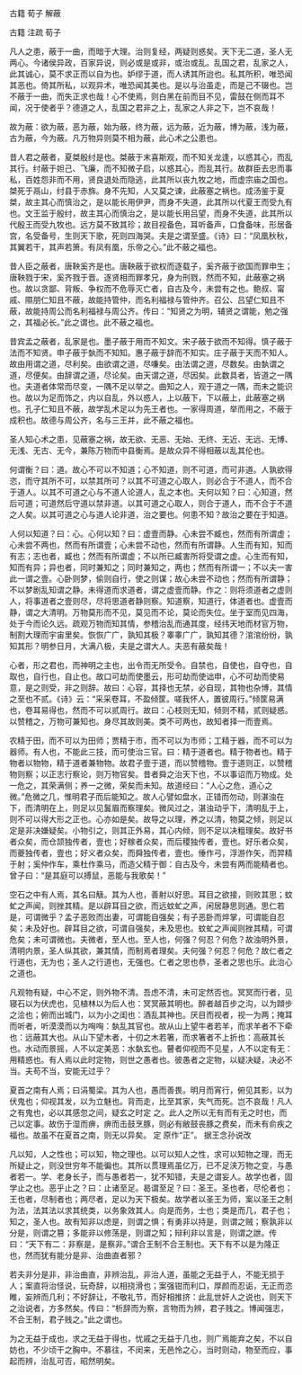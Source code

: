  
 古籍 荀子 解蔽 
 
 
 
 
 
 古籍 注疏 
 荀子 
 

凡人之患，蔽于一曲，而暗于大理。治则复经，两疑则惑矣。天下无二道，圣人无两心。今诸侯异政，百家异说，则必或是或非，或治或乱。乱国之君，乱家之人，此其诚心，莫不求正而以自为也。妒缪于道，而人诱其所迨也。私其所积，唯恐闻其恶也。倚其所私，以观异术，唯恐闻其美也。是以与治虽走，而是己不辍也。岂不蔽于一曲，而失正求也哉！心不使焉，则白黑在前而目不见，雷鼓在侧而耳不闻，况于使者乎？德道之人，乱国之君非之上，乱家之人非之下，岂不哀哉！

 
故为蔽：欲为蔽，恶为蔽，始为蔽，终为蔽，远为蔽，近为蔽，博为蔽，浅为蔽，古为蔽，今为蔽。凡万物异则莫不相为蔽，此心术之公患也。

 
昔人君之蔽者，夏桀殷纣是也。桀蔽于末喜斯观，而不知关龙逢，以惑其心，而乱其行。纣蔽于妲己、飞廉，而不知微子启，以惑其心，而乱其行。故群臣去忠而事私，百姓怨非而不用，贤良退处而隐逃，此其所以丧九牧之地，而虚宗庙之国也。桀死于鬲山，纣县于赤旆。身不先知，人又莫之谏，此蔽塞之祸也。成汤鉴于夏桀，故主其心而慎治之，是以能长用伊尹，而身不失道，此其所以代夏王而受九有也。文王监于殷纣，故主其心而慎治之，是以能长用吕望，而身不失道，此其所以代殷王而受九牧也。远方莫不致其珍；故目视备色，耳听备声，口食备味，形居备宫，名受备号，生则天下歌，死则四海哭。夫是之谓至盛。《诗》曰：“凤凰秋秋，其翼若干，其声若箫。有凤有凰，乐帝之心。”此不蔽之福也。

 
昔人臣之蔽者，唐鞅奚齐是也。唐鞅蔽于欲权而逐载子，奚齐蔽于欲国而罪申生；唐鞅戮于宋，奚齐戮于晋。逐贤相而罪孝兄，身为刑戮，然而不知，此蔽塞之祸也。故以贪鄙、背叛、争权而不危辱灭亡者，自古及今，未尝有之也。鲍叔、甯戚、隰朋仁知且不蔽，故能持管仲，而名利福禄与管仲齐。召公、吕望仁知且不蔽，故能持周公而名利福禄与周公齐。传曰：“知贤之为明，辅贤之谓能，勉之强之，其福必长。”此之谓也。此不蔽之福也。

 
昔宾孟之蔽者，乱家是也。墨子蔽于用而不知文。宋子蔽于欲而不知得。慎子蔽于法而不知贤。申子蔽于埶而不知知。惠子蔽于辞而不知实。庄子蔽于天而不知人。故由用谓之道，尽利矣。由欲谓之道，尽嗛矣。由法谓之道，尽数矣。由埶谓之道，尽便矣。由辞谓之道，尽论矣。由天谓之道，尽因矣。此数具者，皆道之一隅也。夫道者体常而尽变，一隅不足以举之。曲知之人，观于道之一隅，而未之能识也。故以为足而饰之，内以自乱，外以惑人，上以蔽下，下以蔽上，此蔽塞之祸也。孔子仁知且不蔽，故学乱术足以为先王者也。一家得周道，举而用之，不蔽于成积也。故德与周公齐，名与三王并，此不蔽之福也。

 
圣人知心术之患，见蔽塞之祸，故无欲、无恶、无始、无终、无近、无远、无博、无浅、无古、无今，兼陈万物而中县衡焉。是故众异不得相蔽以乱其伦也。

 
何谓衡？曰：道。故心不可以不知道；心不知道，则不可道，而可非道。人孰欲得恣，而守其所不可，以禁其所可？以其不可道之心取人，则必合于不道人，而不合于道人。以其不可道之心与不道人论道人，乱之本也。夫何以知？曰：心知道，然后可道；可道然后守道以禁非道。以其可道之心取人，则合于道人，而不合于不道之人矣。以其可道之心与道人论非道，治之要也。何患不知？故治之要在于知道。

 
人何以知道？曰：心。心何以知？曰：虚壹而静。心未尝不臧也，然而有所谓虚；心未尝不两也，然而有所谓壹；心未尝不动也，然而有所谓静。人生而有知，知而有志；志也者，臧也；然而有所谓虚；不以所已臧害所将受谓之虚。心生而有知，知而有异；异也者，同时兼知之；同时兼知之，两也；然而有所谓一；不以夫一害此一谓之壹。心卧则梦，偷则自行，使之则谋；故心未尝不动也；然而有所谓静；不以梦剧乱知谓之静。未得道而求道者，谓之虚壹而静。作之：则将须道者之虚则人，将事道者之壹则尽，尽将思道者静则察。知道察，知道行，体道者也。虚壹而静，谓之大清明。万物莫形而不见，莫见而不论，莫论而失位。坐于室而见四海，处于今而论久远。疏观万物而知其情，参稽治乱而通其度，经纬天地而材官万物，制割大理而宇宙里矣。恢恢广广，孰知其极？睾睾广广，孰知其德？涫涫纷纷，孰知其形？明参日月，大满八极，夫是之谓大人。夫恶有蔽矣哉！

 
心者，形之君也，而神明之主也，出令而无所受令。自禁也，自使也，自夺也，自取也，自行也，自止也。故口可劫而使墨云，形可劫而使诎申，心不可劫而使易意，是之则受，非之则辞。故曰：心容，其择也无禁，必自现，其物也杂博，其情之至也不贰。《诗》云：“采采卷耳，不盈倾筐。嗟我怀人，置彼周行。”倾筐易满也，卷耳易得也，然而不可以贰周行。故曰：心枝则无知，倾则不精，贰则疑惑。以赞稽之，万物可兼知也。身尽其故则美。类不可两也，故知者择一而壹焉。

 
农精于田，而不可以为田师；贾精于市，而不可以为市师；工精于器，而不可以为器师。有人也，不能此三技，而可使治三官。曰：精于道者也。精于物者也。精于物者以物物，精于道者兼物物。故君子壹于道，而以赞稽物。壹于道则正，以赞稽物则察；以正志行察论，则万物官矣。昔者舜之治天下也，不以事诏而万物成。处一危之，其荣满侧；养一之微，荣矣而未知。故道经曰：“人心之危，道心之微。”危微之几，惟明君子而后能知之。故人心譬如盘水，正错而勿动，则湛浊在下，而清明在上，则足以见鬒眉而察理矣。微风过之，湛浊动乎下，清明乱于上，则不可以得大形之正也。心亦如是矣。故导之以理，养之以清，物莫之倾，则足以定是非决嫌疑矣。小物引之，则其正外易，其心内倾，则不足以决粗理矣。故好书者众矣，而仓颉独传者，壹也；好稼者众矣，而后稷独传者，壹也。好乐者众矣，而夔独传者，壹也；好义者众矣，而舜独传者，壹也。倕作弓，浮游作矢，而羿精于射；奚仲作车，乘杜作乘马，而造父精于御：自古及今，未尝有两而能精者也。曾子曰：“是其庭可以搏鼠，恶能与我歌矣！”

 
空石之中有人焉，其名曰觙。其为人也，善射以好思。耳目之欲接，则败其思；蚊虻之声闻，则挫其精。是以辟耳目之欲，而远蚊虻之声，闲居静思则通。思仁若是，可谓微乎？孟子恶败而出妻，可谓能自强矣；有子恶卧而焠掌，可谓能自忍矣；未及好也。辟耳目之欲，可谓自强矣，未及思也。蚊虻之声闻则挫其精，可谓危矣；未可谓微也。夫微者，至人也。至人也，何强？何忍？何危？故浊明外景，清明内景，圣人纵其欲，兼其情，而制焉者理矣。夫何强？何忍？何危？故仁者之行道也，无为也；圣人之行道也，无强也。仁者之思也恭，圣者之思也乐。此治心之道也。

 
凡观物有疑，中心不定，则外物不清。吾虑不清，未可定然否也。冥冥而行者，见寝石以为伏虎也，见植林以为后人也：冥冥蔽其明也。醉者越百步之沟，以为蹞步之浍也；俯而出城门，以为小之闺也：酒乱其神也。厌目而视者，视一为两；掩耳而听者，听漠漠而以为哅哅：埶乱其官也。故从山上望牛者若羊，而求羊者不下牵也：远蔽其大也。从山下望木者，十仞之木若箸，而求箸者不上折也：高蔽其长也。水动而景摇，人不以定美恶：水埶玄也。瞽者仰视而不见星，人不以定有无：用精惑也。有人焉以此时定物，则世之愚者也。彼愚者之定物，以疑决疑，决必不当。夫苟不当，安能无过乎？

 
夏首之南有人焉；曰涓蜀梁。其为人也，愚而善畏。明月而宵行，俯见其影，以为伏鬼也；仰视其发，以为立魅也。背而走，比至其家，失气而死。岂不哀哉！凡人之有鬼也，必以其感忽之间，疑玄之时定 之。此人之所以无有而有无之时也，而己以定事。故伤于湿而痹，痹而击鼓烹豚，则必有敝鼓丧豚之费矣，而未有俞疾之福也。故虽不在夏首之南，则无以异矣。 定 原作“正”。 据王念孙说改

 
凡以知，人之性也；可以知，物之理也。以可以知人之性，求可以知物之理，而无所疑止之，则没世穷年不能徧也。其所以贯理焉虽亿万，已不足浃万物之变，与愚者若一。学、老身长子，而与愚者若一，犹不知错，夫是之谓妄人。故学也者，固学止之也。恶乎止之？曰：止诸至足。曷谓至足？曰：圣王。圣也者，尽伦者也；王也者，尽制者也；两尽者，足以为天下极矣。故学者以圣王为师，案以圣王之制为法，法其法以求其统类，以务象效其人。向是而务，士也；类是而几，君子也；知之，圣人也。故有知非以虑是，则谓之惧；有勇非以持是，则谓之贼；察孰非以分是，则谓之篡；多能非以修荡是，则谓之知；辩利非以言是，则谓之詍。传曰：“天下有二：非察是，是察非。”谓合王制不合王制也。天下有不以是为隆正也，然而犹有能分是非、治曲直者邪？

 
若夫非分是非，非治曲直，非辨治乱，非治人道，虽能之无益于人，不能无损于人；案直将治怪说，玩奇辞，以相挠滑也；案强钳而利口，厚颜而忍诟，无正而恣睢，妄辨而几利；不好辞让，不敬礼节，而好相推挤：此乱世奸人之说也，则天下之治说者，方多然矣。传曰：“析辞而为察，言物而为辨，君子贱之。博闻强志，不合王制，君子贱之。”此之谓也。

 
为之无益于成也，求之无益于得也，忧戚之无益于几也，则广焉能弃之矣，不以自妨也，不少顷干之胸中。不慕往，不闵来，无邑怜之心，当时则动，物至而应，事起而辨，治乱可否，昭然明矣。

 